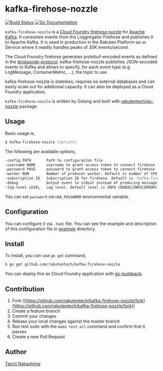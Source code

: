 # kafka-firehose-nozzle

[![Build Status](http://img.shields.io/travis/rakutentech/kafka-firehose-nozzle.svg?style=flat-square)](https://travis-ci.org/rakutentech/kafka-firehose-nozzle) [![Go Documentation](http://img.shields.io/badge/go-documentation-blue.svg?style=flat-square)](http://godoc.org/github.com/rakutentech/kafka-firehose-nozzle)

`kafka-firehose-nozzle` is a [Cloud Foundry firehose nozzle](https://docs.cloudfoundry.org/loggregator/architecture.html#nozzles) for [Apache Kafka](http://kafka.apache.org/). It consumes events from the Loggregator Firehose and publishes it to Apache Kafka. It is used in production in the Rakuten Platform-as-a-Service where it readily handles peaks of 30K events/second.

The Cloud Foundry firehose generates protobuf-encoded events as defined in the [dropsonde-protocol](https://github.com/cloudfoundry/dropsonde-protocol).
kafka-firehose-nozzle publishes JSON-encoded events to Kafka and allows to specify, for each event type (e.g LogMessage, ContainerMetric, ...), the topic to use.

kafka-firehose-nozzle is stateless, requires no external databases and can easily
scale out for additional capacity. It can also be deployed as a Cloud Foundry application.

`kafka-firehose-nozzle` is written by Golang and built with [rakutentech/go-nozzle](https://github.com/rakutentech/go-nozzle) package.

## Usage

Basic usage is,

```bash
$ kafka-firehose-nozzle [options]
```

The following are available options,

```bash
-config PATH       Path to configuraiton file
-username NAME     username to grant access token to connect firehose
-password PASS     password to grant access token to connect firehose
-worker NUM        Number of producer worker. Default is number of CPU core
-subscription ID   Subscription ID for firehose. Default is 'kafka-firehose-nozzle'
-debug             Output event to stdout instead of producing message to kafka
-log-level LEVEL   Log level. Default level is INFO (DEBUG|INFO|ERROR)
```

You can set `password` via `UAA_PASSWORD` environmental variable.

## Configuration

You can configure it via `.toml` file. You can see the example and description of this configuration file in [example](/example) directory.

## Install

To install, you can use `go get` command,

```bash
$ go get github.com/rakutentech/kafka-firehose-nozzle
```

You can deploy this as Cloud Foundry application with [go-buildpack](https://github.com/cloudfoundry/go-buildpack).

## Contribution

1. Fork ([https://github.com/rakutentech/kafka-firehose-nozzle/fork](https://github.com/rakutentech/kafka-firehose-nozzle/fork))
1. Create a feature branch
1. Commit your changes
1. Rebase your local changes against the master branch
1. Run test suite with the `make test-all` command and confirm that it passes
1. Create a new Pull Request

## Author

[Taichi Nakashima](https://github.com/tcnksm)
